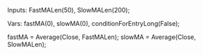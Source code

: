 Inputs: FastMALen(50), SlowMALen(200);

Vars: fastMA(0), slowMA(0), conditionForEntryLong(False);

fastMA = Average(Close, FastMALen);
slowMA = Average(Close, SlowMALen); 
